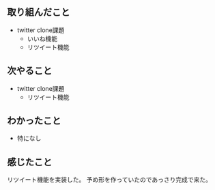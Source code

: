 ## 取り組んだこと
- twitter clone課題
	- いいね機能
    - リツイート機能
## 次やること
- twitter clone課題
    - リツイート機能
## わかったこと
- 特になし
## 感じたこと
リツイート機能を実装した。
予め形を作っていたのであっさり完成で来た。